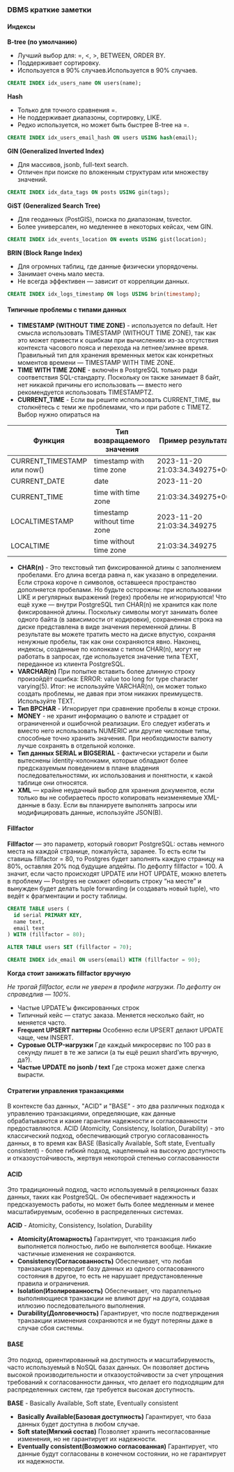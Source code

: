 ### DBMS краткие заметки

#### Индексы

**B-tree (по умолчанию)**

- Лучший выбор для: =, <, >, BETWEEN, ORDER BY.
- Поддерживает сортировку.
- Используется в 90% случаев.Используется в 90% случаев.

```sql
CREATE INDEX idx_users_name ON users(name);
```

**Hash**

- Только для точного сравнения =.
- Не поддерживает диапазоны, сортировку, LIKE.
- Редко используется, но может быть быстрее B-tree на =.

```sql
CREATE INDEX idx_users_email_hash ON users USING hash(email);
```

**GIN (Generalized Inverted Index)**

- Для массивов, jsonb, full-text search.
- Отличен при поиске по вложенным структурам или множеству значений.

```sql
CREATE INDEX idx_data_tags ON posts USING gin(tags);
```

**GiST (Generalized Search Tree)**

- Для геоданных (PostGIS), поиска по диапазонам, tsvector.
- Более универсален, но медленнее в некоторых кейсах, чем GIN.

```sql
CREATE INDEX idx_events_location ON events USING gist(location);
```

**BRIN (Block Range Index)**

- Для огромных таблиц, где данные физически упорядочены.
- Занимает очень мало места.
- Не всегда эффективен — зависит от корреляции данных.

```sql
CREATE INDEX idx_logs_timestamp ON logs USING brin(timestamp);
```

#### Типичные проблемы с типами данных

- **TIMESTAMP (WITHOUT TIME ZONE)** - используется по default. Нет смысла использовать TIMESTAMP (WITHOUT TIME ZONE), так как это может привести к ошибкам при вычислениях из-за отсутствия контекста часового пояса и перехода на летнее/зимнее время. Правильный тип для хранения временных меток как конкретных моментов времени — TIMESTAMP WITH TIME ZONE.
- **TIME WITH TIME ZONE** - включён в PostgreSQL только ради соответствия SQL-стандарту. Поскольку он также занимает 8 байт, нет никакой причины его использовать — вместо него рекомендуется использовать TIMESTAMPTZ.
- **CURRENT_TIME** - Если вы решите использовать CURRENT_TIME, вы столкнётесь с теми же проблемами, что и при работе с TIMETZ. Выбор нужно опираться на


| Функция                 | Тип возвращаемого значения | Пример результата |
| ------------------------------ | -------------------------------------------------- | --------------------------------- |
| CURRENT_TIMESTAMP или now() | timestamp with time zone                           | 2023-11-20 21:03:34.349275+00     |
| CURRENT_DATE                   | date                                               | 2023-11-20                        |
| CURRENT_TIME                   | time with time zone                                | 21:03:34.349275+00                |
| LOCALTIMESTAMP                 | timestamp without time zone                        | 2023-11-20 21:03:34.349275        |
| LOCALTIME                      | time without time zone                             | 21:03:34.349275                   |

- **CHAR(n)** - Это текстовый тип фиксированной длины с заполнением пробелами. Его длина всегда равна n, как указано в определении. Если строка короче n символов, оставшееся пространство дополняется пробелами. Но будьте осторожны: при использовании LIKE и регулярных выражений (regex) пробелы не игнорируются! Что ещё хуже — внутри PostgreSQL тип CHAR(n) не хранится как поле фиксированной длины. Поскольку символы могут занимать более одного байта (в зависимости от кодировки), сохраненная строка на диске представлена в виде значения переменной длины. В результате вы можете тратить место на диске впустую, сохраняя ненужные пробелы, так как они сохраняются явно. Наконец, индексы, созданные по колонкам с типом CHAR(n), могут не работать в запросах, где используется значение типа TEXT, переданное из клиента PostgreSQL.
- **VARCHAR(n)** При попытке вставить более длинную строку произойдёт ошибка: ERROR:  value too long for type character varying(5). Итог: не используйте VARCHAR(n), он может только создать проблемы, не давая при этом никаких преимуществ. Используйте TEXT.
- **Тип BPCHAR** - Игнорирует при сравнение пробелы в конце строки.
- **MONEY** - не хранит информацию о валюте и страдает от ограниченной и ошибочной реализации. Его следует избегать и вместо него использовать NUMERIC или другие числовые типы, способные точно хранить значения. При необходимости валюту лучше сохранять в отдельной колонке.
- **Тип данных SERIAL  и BIGSERIAL** - фактически устарели и были вытеснены identity-колонками, которые обладают более предсказуемым поведением в плане владения последовательностями, их использования и понятности, к какой таблице они относятся.
- **XML** — крайне неудачный выбор для хранения документов, если только вы не собираетесь просто копировать неизменяемые XML-данные в базу. Если вы планируете выполнять запросы или модифицировать данные, используйте JSON(B).

#### Fillfactor

**Fillfactor** — это параметр, который говорит PostgreSQL: оставь немного места на каждой странице, пожалуйста, заранее. То есть если ты ставишь fillfactor = 80, то Postgres будет заполнять каждую страницу на 80%, оставляя 20% под будущие апдейты. По дефолту fillfactor = 100. А значит, если часто происходят UPDATE или HOT UPDATE, можно влететь в проблему — Postgres не сможет обновить строку “на месте” и вынужден будет делать tuple forwarding (и создавать новый tuple), что ведёт к фрагментации и росту таблицы.

```sql
CREATE TABLE users (
  id serial PRIMARY KEY,
  name text,
  email text
) WITH (fillfactor = 80);

ALTER TABLE users SET (fillfactor = 70);

CREATE INDEX idx_email ON users(email) WITH (fillfactor = 90);
```

**Когда стоит занижать fillfactor вручную**

*Не трогай fillfactor, если не уверен в профиле нагрузки. По дефолту он справедлив — 100%.*

- Частые UPDATE’ы фиксированных строк
- Типичный кейс — статус заказа. Меняется несколько байт, но меняется часто.
- **Frequent UPSERT паттерны** Особенно если UPSERT делают UPDATE чаще, чем INSERT.
- **Суровые OLTP-нагрузки** Где каждый микросервис по 100 раз в секунду пишет в те же записи (а ты ещё решил shard'ить вручную, да?).
- **Частые UPDATE по jsonb / text** Где строка может даже слегка вырасти.

#### Стратегии управления транзакциями

В контексте баз данных, "ACID" и "BASE" - это два различных подхода к управлению транзакциями, определяющие, как данные обрабатываются и какие гарантии надежности и согласованности предоставляются. ACID (Atomicity, Consistency, Isolation, Durability) - это классический подход, обеспечивающий строгую согласованность данных, в то время как BASE (Basically Available, Soft state, Eventually consistent) - более гибкий подход, нацеленный на высокую доступность и отказоустойчивость, жертвуя некоторой степенью согласованности

#### ACID

Это традиционный подход, часто используемый в реляционных базах данных, таких как PostgreSQL. Он обеспечивает надежность и предсказуемость работы, но может быть более медленным и менее масштабируемым, особенно в распределенных системах.

**ACID** - Atomicity, Consistency, Isolation, Durability

- **Atomicity(Атомарность)** Гарантирует, что транзакция либо выполняется полностью, либо не выполняется вообще. Никакие частичные изменения не сохраняются.
- **Consistency(Согласованность)** Обеспечивает, что любая транзакция переводит базу данных из одного согласованного состояния в другое, то есть не нарушает предустановленные правила и ограничения.
- **Isolation(Изолированность)** Обеспечивает, что параллельно выполняющиеся транзакции не влияют друг на друга, создавая иллюзию последовательного выполнения.
- **Durability(Долговечность)** Гарантирует, что после подтверждения транзакции изменения сохраняются и не будут потеряны даже в случае сбоя системы.

#### BASE

Это подход, ориентированный на доступность и масштабируемость, часто используемый в NoSQL базах данных. Он позволяет достичь высокой производительности и отказоустойчивости за счет упрощения требований к согласованности данных, что делает его подходящим для распределенных систем, где требуется высокая доступность.

**BASE** - Basically Available, Soft state, Eventually consistent

- **Basically Available(Базовая доступность)** Гарантирует, что база данных будет доступна в любом случае.
- **Soft state(Мягкий состав)** Позволяет хранить несогласованные изменения, но не гарантирует их надежности.
- **Eventually consistent(Возможно согласованная)** Гарантирует, что данные будут согласованы в конечном состоянии, но не гарантирует их надежности.